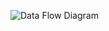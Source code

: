 ![Data Flow Diagram](https://user-images.githubusercontent.com/101441389/164618771-eccd879d-4d8f-4c1e-9034-cc0bb2eeb010.png)
